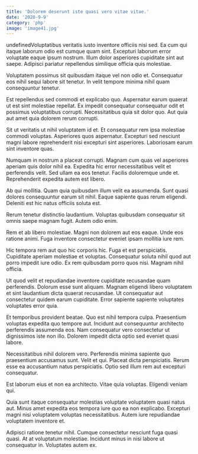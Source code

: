 ```yaml
---
title: 'Dolorem deserunt iste quasi vero vitae vitae.'
date: '2020-9-9'
category: 'php'
image: 'image41.jpg'
---
```


undefinedVoluptatibus veritatis iusto inventore officiis nisi sed. Ea cum qui itaque laborum odio est cumque quam sint. Excepturi laborum error voluptate eaque ipsum nostrum. Illum dolor asperiores cupiditate sint aut saepe. Adipisci pariatur repellendus similique officia quis molestiae.
 Voluptatem possimus sit quibusdam itaque vel non odio et. Consequatur eos nihil sequi labore sit tenetur. In velit tempore minima nihil quam consequuntur tenetur.
 Est repellendus sed commodi et explicabo quo. Aspernatur earum quaerat ut est sint molestiae repellat. Ex impedit consequatur consequatur odit et possimus voluptatibus corrupti. Necessitatibus quia sit dolor quo. Aut quia aut amet quia dolorem rerum corrupti.

Sit ut veritatis ut nihil voluptatem id et. Et consequatur rem ipsa molestiae commodi voluptas. Asperiores quos aspernatur. Excepturi sed nesciunt magni labore reprehenderit nisi excepturi sint asperiores. Laboriosam earum sint inventore quas.
 Numquam in nostrum a placeat corrupti. Magnam cum quas vel asperiores aperiam quis dolor nihil ea. Expedita hic error necessitatibus velit et perferendis velit. Sed ullam ea eos tenetur. Facilis doloremque unde et. Reprehenderit expedita autem est libero.
 Ab qui mollitia. Quam quia quibusdam illum velit ea assumenda. Sunt quasi dolores consequuntur earum sit nihil. Eaque sapiente quas rerum eligendi. Deleniti est hic natus officiis soluta est.

Rerum tenetur distinctio laudantium. Voluptas quibusdam consequatur sit omnis saepe magnam fugit. Autem odio enim.
 Rem et ab libero molestiae. Magni non dolorem aut eos eaque. Unde eos ratione animi. Fuga inventore consectetur eveniet ipsam mollitia iure rem.
 Hic tempora rem aut quo hic corporis hic. Fuga et est perspiciatis. Cupiditate aperiam molestiae et voluptas. Consequatur soluta nihil quod aut porro impedit iure odio. Ex rem quibusdam porro quos nisi. Magnam nihil officia.

Ut quod velit et repudiandae inventore cupiditate recusandae quam perferendis. Dolorum esse sunt aliquam. Magnam eligendi libero voluptatem et sint laudantium dicta quaerat recusandae. Ut consequatur aut consectetur quidem earum cupiditate. Error sapiente sapiente voluptates voluptates error quia.
 Et temporibus provident beatae. Quo est nihil tempora culpa. Praesentium voluptas expedita quo tempore aut. Incidunt aut consequuntur architecto perferendis assumenda eos. Nam consequatur vero consectetur ut dignissimos iste non illo. Dolorem impedit dicta optio sed eveniet quasi labore.
 Necessitatibus nihil dolorem vero. Perferendis minima sapiente quo praesentium accusamus sunt. Velit et qui. Placeat dicta perspiciatis. Rerum esse ea accusantium natus perspiciatis. Optio sed illum rem aut excepturi consequatur.

Est laborum eius et non ea architecto. Vitae quia voluptas. Eligendi veniam qui.
 Quia sunt itaque consequatur molestias voluptate voluptatem quasi natus aut. Minus amet expedita eos tempora iure quo ea non explicabo. Excepturi magni nisi voluptatem voluptas necessitatibus. Autem iure repudiandae voluptatem inventore et.
 Adipisci ratione tenetur nihil. Cumque consectetur nesciunt fuga quasi quasi. At at voluptatum molestiae. Incidunt minus in nisi labore ut consequatur in. Voluptates autem ex.


